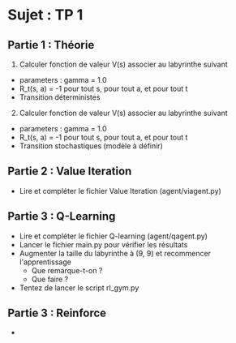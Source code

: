 # Sujet : TP 1

## Partie 1 : Théorie

1. Calculer fonction de valeur V(s) associer au labyrinthe suivant
  - parameters : gamma = 1.0
  - R_t(s, a) = -1 pour tout s, pour tout a, et pour tout t
  - Transition déterministes

2. Calculer fonction de valeur V(s) associer au labyrinthe suivant
  - parameters : gamma = 1.0
  - R_t(s, a) = -1 pour tout s, pour tout a, et pour tout t
  - Transition stochastiques (modèle à définir) 

## Partie 2 : Value Iteration
- Lire et compléter le fichier Value Iteration (agent/viagent.py)

## Partie 3 : Q-Learning
- Lire et compléter le fichier Q-learning (agent/qagent.py)
- Lancer le fichier main.py pour vérifier les résultats
- Augmenter la taille du labyrinthe à (9, 9) et recommencer l'apprentissage 
  - Que remarque-t-on ?
  - Que faire ?
- Tentez de lancer le script rl_gym.py

## Partie 3 : Reinforce
- 